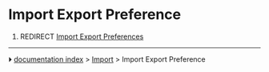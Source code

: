 # Import Export Preference
1.  REDIRECT [Import Export Preferences](Import_Export_Preferences.md)



---
⏵ [documentation index](../README.md) > [Import](Import_Workbench.md) > Import Export Preference
